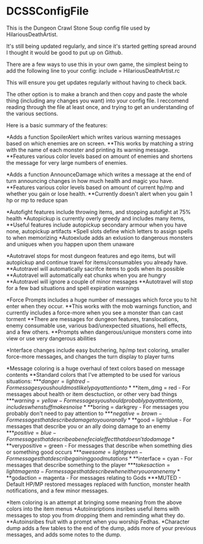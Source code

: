 DCSSConfigFile
==============

This is the Dungeon Crawl Stone Soup config file used by HilariousDeathArtist.

It's still being updated regularly, and since it's started getting spread around I thought it would be good to put up on Github.

There are a few ways to use this in your own game, the simplest being to add the following line to your config:
  include = HilariousDeathArtist.rc

This will ensure you get updates regularly without having to check back.

The other option is to make a branch and then copy and paste the whole thing (including any changes you want) into your config file.
I reccomend reading through the file at least once, and trying to get an understanding of the various sections.

Here is a basic summary of the features:

*Adds a function SpoilerAlert which writes various warning messages based on which enemies are on screen.
**This works by matching a string with the name of each monster and printing its warning message.
**Features various color levels based on amount of enemies and shortens the message for very large numbers of enemies.

*Adds a function AnnounceDamage which writes a message at the end of turn announcing changes in how much health and magic you have.
**Features various color levels based on amount of current hp/mp and whether you gain or lose health.
**Currently doesn't alert when you gain 1 hp or mp to reduce span

*Autofight features include throwing items, and stopping autofight at 75% health
*Autopickup is currently overly greedy and includes many items, 
**Useful features include autopickup secondary armour when you have none, autopickup artifacts
*Spell slots define which letters to assign spells to when memorizing
*Autoexlude adds an exlusion to dangerous monsters and uniques when you happen upon them unaware

*Autotravel stops for most dungeon features and ego items, but will autopickup and continue travel for items/consumables you already have.
**Autotravel will automatically sacrifce items to gods when its possible
**Autotravel will automatically eat chunks when you are hungry
**Autotravel will ignore a couple of minor messages
**Autotravel will stop for a few bad situations and spell expiration warnings

*Force Prompts includes a huge number of messages which force you to hit enter when they occur.
**This works with the mob warnings function, and currently includes a force-more when you see a monster than can cast torment
**There are messages for dungeon features, translocations, enemy consumable use, various bad/unexpected situations, hell effects, and a few others.
**Prompts when dangerous/unique monsters come into view or use very dangerous abilities

*Interface changes include easy butchering, hp/mp text coloring, smaller force-more messages, and changes the turn display to player turns

*Message coloring is a huge overhaul of text colors based on message contents
**Standard colors that I've attempted to be used for various situations:
***$danger        = lightred  - For messages you should most likely pay attention to
***$item_dmg      = red       - For messages about health or item desctuction, or other very bad things
***$warning       = yellow    - For messages you should probably pay attention to, includes when stuff makes noise
***$boring        = darkgrey  - For messages you probably don't need to pay attention to
***$negative      = brown     - For messages that describe damage to you or an ally   
***$good          = lightblue - For messages that describe you or an ally doing damage to an enemy
***$positive      = blue      - For messages that describe a benefecial effect that doesn't do damage
***$verypositive  = green     - For messages that describe when something dies or something good occurs
***$awesome       = lightgreen -For messages that describe gaining good mutations
***$interface     = cyan      - For messages that describe something to the player
***$takesaction   = lightmagenta  - For messages that describe when either you or an enemy
***$godaction     = magenta   - For messages relating to Gods
***MUTED  - Default HP/MP restored messages replaced with function, monster health notifications, and a few minor messages.

*Item coloring is an attempt at bringing some meaning from the above colors into the item menus
*Autoinsriptions insribes useful items with messages to stop you from dropping them and reminding what they do.
**Autoinsribes fruit with a prompt when you worship Fedhas.
*Character dump adds a few tables to the end of the dump, adds more of your previous messages, and adds some notes to the dump.
